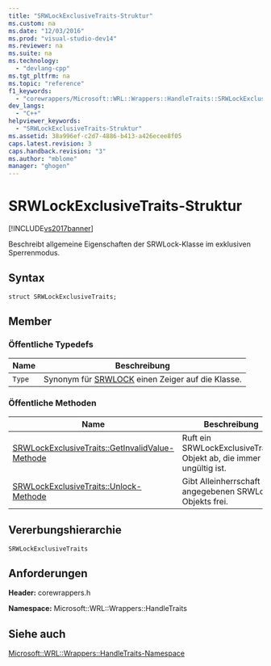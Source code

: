```yaml
---
title: "SRWLockExclusiveTraits-Struktur"
ms.custom: na
ms.date: "12/03/2016"
ms.prod: "visual-studio-dev14"
ms.reviewer: na
ms.suite: na
ms.technology: 
  - "devlang-cpp"
ms.tgt_pltfrm: na
ms.topic: "reference"
f1_keywords: 
  - "corewrappers/Microsoft::WRL::Wrappers::HandleTraits::SRWLockExclusiveTraits"
dev_langs: 
  - "C++"
helpviewer_keywords: 
  - "SRWLockExclusiveTraits-Struktur"
ms.assetid: 38a996ef-c2d7-4886-b413-a426ecee8f05
caps.latest.revision: 3
caps.handback.revision: "3"
ms.author: "mblome"
manager: "ghogen"
---
```

# SRWLockExclusiveTraits-Struktur
[!INCLUDE[vs2017banner](../assembler/inline/includes/vs2017banner.md)]

Beschreibt allgemeine Eigenschaften der SRWLock\-Klasse im exklusiven Sperrenmodus.  
  
## Syntax  
  
```  
struct SRWLockExclusiveTraits;  
```  
  
## Member  
  
### Öffentliche Typedefs  
  
|Name|**Beschreibung**|  
|----------|----------------------|  
|`Type`|Synonym für [SRWLOCK](../windows/srwlock-class.md) einen Zeiger auf die Klasse.|  
  
### Öffentliche Methoden  
  
|Name|**Beschreibung**|  
|----------|----------------------|  
|[SRWLockExclusiveTraits::GetInvalidValue\-Methode](../windows/srwlockexclusivetraits-getinvalidvalue-method.md)|Ruft ein SRWLockExclusiveTraits\-Objekt ab, die immer ungültig ist.|  
|[SRWLockExclusiveTraits::Unlock\-Methode](../windows/srwlockexclusivetraits-unlock-method.md)|Gibt Alleinherrschaft des angegebenen SRWLock\-Objekts frei.|  
  
## Vererbungshierarchie  
 `SRWLockExclusiveTraits`  
  
## Anforderungen  
 **Header:** corewrappers.h  
  
 **Namespace:**  Microsoft::WRL::Wrappers::HandleTraits  
  
## Siehe auch  
 [Microsoft::WRL::Wrappers::HandleTraits\-Namespace](../windows/microsoft-wrl-wrappers-handletraits-namespace.md)